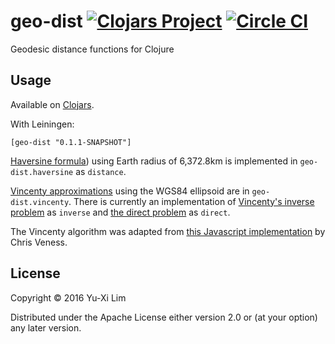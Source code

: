 # geo-dist [![Clojars Project](https://img.shields.io/clojars/v/geo-dist.svg)](https://clojars.org/geo-dist) [![Circle CI](https://circleci.com/gh/thirteen37/geo-dist.svg?style=svg)](https://circleci.com/gh/thirteen37/geo-dist)

Geodesic distance functions for Clojure

## Usage

Available on [Clojars](https://clojars.org/geo-dist).

With Leiningen:

    [geo-dist "0.1.1-SNAPSHOT"]


[Haversine formula](https://en.wikipedia.org/wiki/Haversine_formula))
using Earth radius of 6,372.8km is implemented in `geo-dist.haversine`
as `distance`.

[Vincenty approximations](https://en.wikipedia.org/wiki/Vincenty%27s_formulae)
using the WGS84 ellipsoid are in `geo-dist.vincenty`. There is
currently an implementation of
[Vincenty's inverse problem](https://en.wikipedia.org/wiki/Vincenty%27s_formulae#Inverse_problem)
as `inverse` and
[the direct problem](https://en.wikipedia.org/wiki/Vincenty%27s_formulae#Direct_Problem)
as `direct`.

The Vincenty algorithm was adapted from
[this Javascript implementation](http://www.movable-type.co.uk/scripts/latlong-vincenty.html)
by Chris Veness.

## License

Copyright © 2016 Yu-Xi Lim

Distributed under the Apache License either version 2.0 or (at your
option) any later version.
